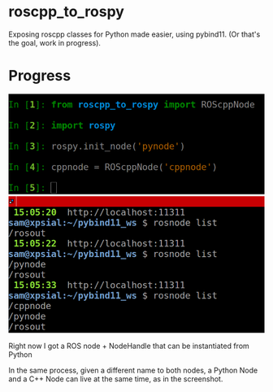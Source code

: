 # roscpp_to_rospy

Exposing roscpp classes for Python made easier, using pybind11. (Or that's the goal, work in progress).

# Progress

![roscpp_node_working](roscppnode_working.png)

Right now I got a ROS node + NodeHandle that can be instantiated from Python

In the same process, given a different name to both nodes, a Python Node and a C++ Node can live at the same time, as in the screenshot.


